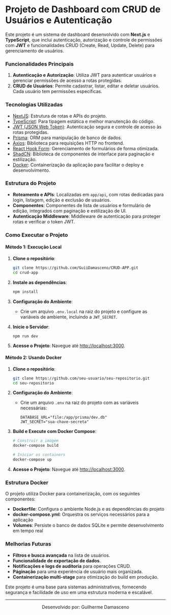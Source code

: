 # Projeto de Dashboard com CRUD de Usuários e Autenticação

Este projeto é um sistema de dashboard desenvolvido com **Next.js** e **TypeScript**, que inclui autenticação, autorização e controle de permissões com **JWT** e funcionalidades CRUD (Create, Read, Update, Delete) para gerenciamento de usuários. 

### Funcionalidades Principais

1. **Autenticação e Autorização**: Utiliza JWT para autenticar usuários e gerenciar permissões de acesso a rotas protegidas.
2. **CRUD de Usuários**: Permite cadastrar, listar, editar e deletar usuários. Cada usuário tem permissões específicas.

### Tecnologias Utilizadas

- [NextJS](https://nextjs.org/): Estrutura de rotas e APIs do projeto.
- [TypeScript](https://www.typescriptlang.org/):  Para tipagem estática e melhor manutenção do código.
- [JWT (JSON Web Token)](https://jwt.io/): Autenticação segura e controle de acesso às rotas protegidas.
- [Prisma](https://www.prisma.io/): ORM para manipulação de banco de dados.
- [Axios](https://axios-http.com/ptbr/docs/intro): Biblioteca para requisições HTTP no frontend.
- [React Hook Form](https://www.react-hook-form.com/): Gerenciamento de formulários de forma otimizada.
- [ShadCN](https://ui.shadcn.com/): Biblioteca de componentes de interface para paginação e estilização.
- [Docker](https://www.docker.com/): Containerização da aplicação para facilitar o deploy e desenvolvimento.

### Estrutura do Projeto

- **Roteamento e APIs**: Localizadas em `app/api`, com rotas dedicadas para login, listagem, edição e exclusão de usuários.
- **Componentes**: Componentes de lista de usuários e formulário de edição, integrados com paginação e estilização de UI.
- **Autenticação Middleware**: Middleware de autenticação para proteger rotas e verificar o token JWT.

### Como Executar o Projeto

#### Método 1: Execução Local

1. **Clone o repositório**:
   ```bash
   git clone https://github.com/GuiiDamasceno/CRUD-APP.git
   cd crud-app
   ```

2. **Instale as dependências**:
   ```bash
   npm install
   ```

3. **Configuração do Ambiente**:
   - Crie um arquivo `.env.local` na raiz do projeto e configure as variáveis de ambiente, incluindo a `JWT_SECRET`.

4. **Inicie o Servidor**:
   ```bash
   npm run dev
   ```

5. **Acesse o Projeto**: Navegue até [http://localhost:3000](http://localhost:3000).

#### Método 2: Usando Docker

1. **Clone o repositório**:
   ```bash
   git clone https://github.com/seu-usuario/seu-repositorio.git
   cd seu-repositorio
   ```

2. **Configuração do Ambiente**:
   - Crie um arquivo `.env` na raiz do projeto com as variáveis necessárias:
     ```env
     DATABASE_URL="file:/app/prisma/dev.db"
     JWT_SECRET="sua-chave-secreta"
     ```

3. **Build e Execute com Docker Compose**:
   ```bash
   # Construir a imagem
   docker-compose build

   # Iniciar os containers
   docker-compose up
   ```

4. **Acesse o Projeto**: Navegue até [http://localhost:3000](http://localhost:3000).

### Estrutura Docker

O projeto utiliza Docker para containerização, com os seguintes componentes:

- **Dockerfile**: Configura o ambiente Node.js e as dependências do projeto
- **docker-compose.yml**: Orquestra os serviços necessários para a aplicação
- **Volumes**: Persiste o banco de dados SQLite e permite desenvolvimento em tempo real

### Melhorias Futuras

- **Filtros e busca avançada** na lista de usuários.
- **Funcionalidade de exportação de dados**.
- **Notificações e logs de auditoria** para operações CRUD.
- **Páginação** para uma experiência de usuário mais organizada.
- **Containerização multi-stage** para otimização do build em produção.

Este projeto é uma base para sistemas administrativos, fornecendo segurança e facilidade de uso em uma estrutura moderna e escalável.

---
  <p align="center">
    Desenvolvido por: Guilherme Damasceno
  </p>
